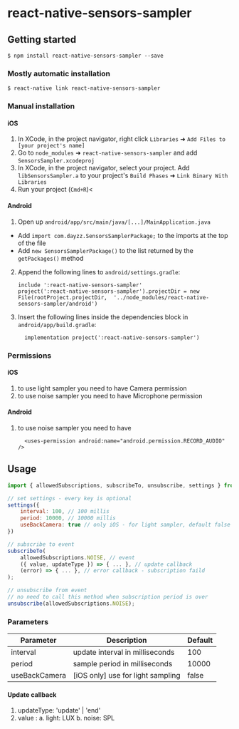 # react-native-sensors-sampler

## Getting started

`$ npm install react-native-sensors-sampler --save`

### Mostly automatic installation

`$ react-native link react-native-sensors-sampler`

### Manual installation


#### iOS

1. In XCode, in the project navigator, right click `Libraries` ➜ `Add Files to [your project's name]`
2. Go to `node_modules` ➜ `react-native-sensors-sampler` and add `SensorsSampler.xcodeproj`
3. In XCode, in the project navigator, select your project. Add `libSensorsSampler.a` to your project's `Build Phases` ➜ `Link Binary With Libraries`
4. Run your project (`Cmd+R`)<

#### Android

1. Open up `android/app/src/main/java/[...]/MainApplication.java`
  - Add `import com.dayzz.SensorsSamplerPackage;` to the imports at the top of the file
  - Add `new SensorsSamplerPackage()` to the list returned by the `getPackages()` method
2. Append the following lines to `android/settings.gradle`:
  	```
  	include ':react-native-sensors-sampler'
  	project(':react-native-sensors-sampler').projectDir = new File(rootProject.projectDir, 	'../node_modules/react-native-sensors-sampler/android')
  	```
3. Insert the following lines inside the dependencies block in `android/app/build.gradle`:
  	```
      implementation project(':react-native-sensors-sampler')
  	```

### Permissions

#### iOS

1. to use light sampler you need to have Camera permission
2. to use noise sampler you need to have Microphone permission

#### Android

1. to use noise sampler you need to have
      ```
        <uses-permission android:name="android.permission.RECORD_AUDIO" />
      ```

## Usage
```javascript
import { allowedSubscriptions, subscribeTo, unsubscribe, settings } from 'react-native-sensors-sampler';

// set settings - every key is optional
settings({
    interval: 100, // 100 millis
    period: 10000, // 10000 millis
    useBackCamera: true // only iOS - for light sampler, default false
})

// subscribe to event
subscribeTo(
    allowedSubscriptions.NOISE, // event
    ({ value, updateType }) => { ... }, // update callback
    (error) => { ... }, // error callback - subscription faild
);

// unsubscribe from event
// no need to call this method when subscription period is over
unsubscribe(allowedSubscriptions.NOISE);
```

### Parameters

| Parameter     | Description                        | Default |
| ------------- | ---------------------------------- | ------- |
| interval      | update interval in milliseconds    | 100     |
| period        | sample period in milliseconds      | 10000   |
| useBackCamera | [iOS only] use for light sampling  | false   |


#### Update callback
1. updateType: 'update' | 'end'
2. value <int>:
    a. light: LUX
    b. noise: SPL

